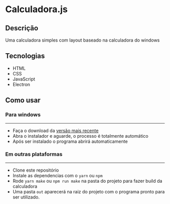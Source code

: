 # Calculadora.js
 
## Descrição

Uma calculadora simples com layout baseado na calculadora do windows

## Tecnologias

* HTML
* CSS
* JavaScript
* Electron

## Como usar

### Para windows
---

* Faça o download da [versão mais recente](https://github.com/ArthurLobopro/calculadora.js/releases)
* Abra o instalador e aguarde, o processo é totalmente automático
* Após ser instalado o programa abrirá automaticamente

### Em outras plataformas
---

* Clone este repositório
* Instale as dependencias com o `yarn` ou `npm`
* Rode `yarn make` ou `npm run make` na pasta do projeto para fazer build da calculadora
* Uma pasta `out` aparecerá na raiz do projeto com o programa pronto para ser utilizado.